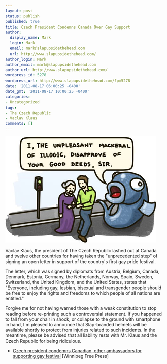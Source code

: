 ```yaml
---
layout: post
status: publish
published: true
title: Czech President Condemns Canada Over Gay Support
author:
  display_name: Mark
  login: Mark
  email: mark@slapupsidethehead.com
  url: http://www.slapupsidethehead.com/
author_login: Mark
author_email: mark@slapupsidethehead.com
author_url: http://www.slapupsidethehead.com/
wordpress_id: 5278
wordpress_url: http://www.slapupsidethehead.com/?p=5278
date: '2011-08-17 06:00:25 -0400'
date_gmt: '2011-08-17 10:00:25 -0400'
categories:
- Uncategorized
tags:
- The Czech Republic
- Vaclav Klaus
comments: []
---
```

![](/wp-content/media/2011/08/it-was-late-ok.jpg "I'm not even sure that I get this one. It was late, OK?")

Vaclav Klaus, the president of The Czech Republic lashed out at Canada and twelve other countries for having taken the "unprecedented step" of signing an open letter in support of the country's first gay pride festival.

The letter, which was signed by diplomats from Austria, Belgium, Canada, Denmark, Estonia, Germany, the Netherlands, Norway, Spain, Sweden, Switzerland, the United Kingdom, and the United States, states that "Everyone, including gay, lesbian, bisexual and transgender people should be free to enjoy the rights and freedoms to which people of all nations are entitled."

Forgive me for not having warned those with a weak constitution to stop reading before re-printing such a controversial statement. If you happened to fall from your chair in shock, or collapse to the ground with smartphone in hand, I'm pleased to announce that Slap-branded helmets will be available shortly to protect from injuries related to such incidents. In the meantime, please be advised that all liability rests with Mr. Klaus and the Czech Republic for being ridiculous.

- [Czech president condemns Canadian, other ambassadors for supporting gay festival](http://www.winnipegfreepress.com/canada/breakingnews/127277153.html) [Winnipeg Free Press]
